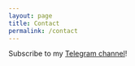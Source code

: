 ```yaml
---
layout: page
title: Contact
permalink: /contact
---
```


Subscribe to my [Telegram channel](https://t.me/bminaiev_blog)!
